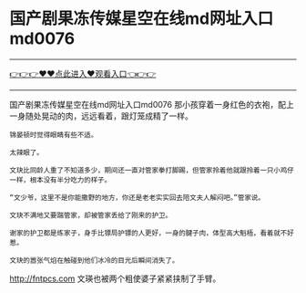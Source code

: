 # 国产剧果冻传媒星空在线md网址入口md0076

<hr/><a href="https://github.com/etdfr/piqi/issues/1">👉👉👉♥♥点此进入♥观看入口👈👉👉</a><hr/>

国产剧果冻传媒星空在线md网址入口md0076
那小孩穿着一身红色的衣袍，配上一身随处晃动的肉，远远看着，跟灯笼成精了一样。

    锦晏顿时觉得眼睛有些不适。

    太辣眼了。

    文玦比同龄人重了不知道多少，期间还一直对管家拳打脚踢，但管家拎着他就跟拎着一只小鸡仔一样，根本没有半分吃力的样子。

    “文少爷，这里不是你能撒野的地方，你还是老老实实回去陪文夫人解闷吧。”管家说。

    文玦不满地又要踹管家，却被管家丢给了刚来的护卫。

    谢家的护卫都是练家子，身手比镖局护镖的人更好，一身的腱子肉，体型高大魁梧，看着就不好惹。

    文玦的嚣张气焰在触碰到他们冰冷的目光后瞬间消失了。
http://fntpcs.com
    文瑛也被两个粗使婆子紧紧挟制了手臂。

